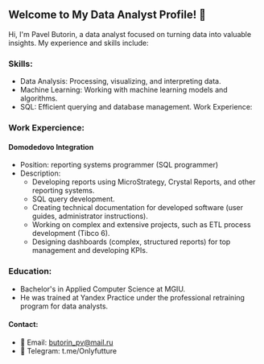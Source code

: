 ## Welcome to My Data Analyst Profile! 🚀
Hi, I'm Pavel Butorin, a data analyst focused on turning data into valuable insights. My experience and skills include:

### Skills:
* Data Analysis: Processing, visualizing, and interpreting data.
* Machine Learning: Working with machine learning models and algorithms.
* SQL: Efficient querying and database management.
Work Experience:

### Work Expercience:
#### Domodedovo Integration
* Position: reporting systems programmer (SQL programmer)
* Description:
  - Developing reports using MicroStrategy, Crystal Reports, and other reporting systems.
  - SQL query development.
  - Creating technical documentation for developed software (user guides, administrator instructions).
  - Working on complex and extensive projects, such as ETL process development (Tibco 6).
  - Designing dashboards (complex, structured reports) for top management and developing KPIs.
   
### Education:
* Bachelor's in Applied Computer Science at MGIU.
* He was trained at Yandex Practice under the professional retraining program for data analysts.

#### Contact:
* 📧 Email: butorin_pv@mail.ru
* 💬 Telegram: t.me/Onlyfutture
